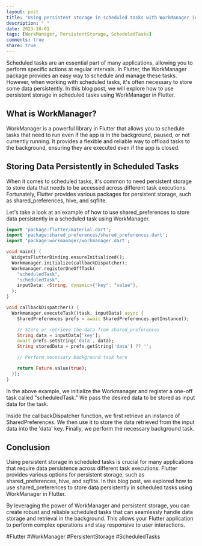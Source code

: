```yaml
---
layout: post
title: "Using persistent storage in scheduled tasks with WorkManager in Flutter"
description: " "
date: 2023-10-01
tags: [WorkManager, PersistentStorage, ScheduledTasks]
comments: true
share: true
---
```


Scheduled tasks are an essential part of many applications, allowing you to perform specific actions at regular intervals. In Flutter, the WorkManager package provides an easy way to schedule and manage these tasks. However, when working with scheduled tasks, it's often necessary to store some data persistently. In this blog post, we will explore how to use persistent storage in scheduled tasks using WorkManager in Flutter.

## What is WorkManager?

WorkManager is a powerful library in Flutter that allows you to schedule tasks that need to run even if the app is in the background, paused, or not currently running. It provides a flexible and reliable way to offload tasks to the background, ensuring they are executed even if the app is closed.

## Storing Data Persistently in Scheduled Tasks

When it comes to scheduled tasks, it's common to need persistent storage to store data that needs to be accessed across different task executions. Fortunately, Flutter provides various packages for persistent storage, such as shared_preferences, hive, and sqflite.

Let's take a look at an example of how to use shared_preferences to store data persistently in a scheduled task using WorkManager.

```dart
import 'package:flutter/material.dart';
import 'package:shared_preferences/shared_preferences.dart';
import 'package:workmanager/workmanager.dart';

void main() {
  WidgetsFlutterBinding.ensureInitialized();
  Workmanager.initialize(callbackDispatcher);
  Workmanager.registerOneOffTask(
    "scheduledTask",
    "scheduledTask",
    inputData: <String, dynamic>{"key": "value"},
  );
}

void callbackDispatcher() {
  Workmanager.executeTask((task, inputData) async {
    SharedPreferences prefs = await SharedPreferences.getInstance();

    // Store or retrieve the data from shared_preferences
    String data = inputData['key'];
    await prefs.setString('data', data);
    String storedData = prefs.getString('data') ?? '';

    // Perform necessary background task here

    return Future.value(true);
  });
}
```

In the above example, we initialize the Workmanager and register a one-off task called "scheduledTask." We pass the desired data to be stored as input data for the task.

Inside the callbackDispatcher function, we first retrieve an instance of SharedPreferences. We then use it to store the data retrieved from the input data into the 'data' key. Finally, we perform the necessary background task.

## Conclusion

Using persistent storage in scheduled tasks is crucial for many applications that require data persistence across different task executions. Flutter provides various options for persistent storage, such as shared_preferences, hive, and sqflite. In this blog post, we explored how to use shared_preferences to store data persistently in scheduled tasks using WorkManager in Flutter.

By leveraging the power of WorkManager and persistent storage, you can create robust and reliable scheduled tasks that can seamlessly handle data storage and retrieval in the background. This allows your Flutter application to perform complex operations and stay responsive to user interactions.

#Flutter #WorkManager #PersistentStorage #ScheduledTasks